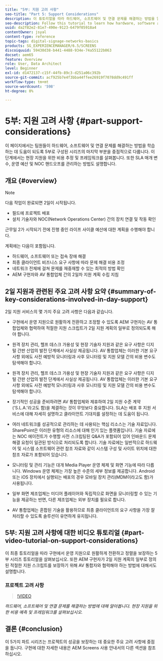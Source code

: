 ```yaml
---
title: "5부: 지원 고려 사항"
seo-title: "Part 5: Support Considerations"
description: 이 튜토리얼을 따라 하드웨어, 소프트웨어 및 연결 문제를 해결하는 방법을 알아보십시오. 현장 지원을 위한 비용 예측 및 프레임워크를 살펴보십시오. 또한 SLA 매개 변수, 운영 예산 및 NOC 전환을 관리하는 방법에 대해 알아봅니다.
seo-description: Follow this tutorial to learn how hardware, software and connectivity issues are addressed. Explore cost estimations and frameworks for onsite support. Additionally learn how SLA parameters, operational budgets, and NOC handoffs are managed.
uuid: da2f82e2-81e7-490e-9123-6479f05918a4
contentOwner: jsyal
content-type: reference
topic-tags: digital-signage-networks-basics
products: SG_EXPERIENCEMANAGER/6.5/SCREENS
discoiquuid: 59430d38-b441-4488-934e-74a55122b063
docset: aem65
feature: Overview
role: User, Data Architect
level: Beginner
exl-id: d1472137-c15f-44fb-89c3-d251a06c392b
source-git-commit: acf925b7e4f3bba44ffee26919f7078dd9c491ff
workflow-type: tm+mt
source-wordcount: '598'
ht-degree: 0%

---
```


# 5부: 지원 고려 사항 {#part-support-considerations}

이 페이지에서는 팀원들이 하드웨어, 소프트웨어 및 연결 문제를 해결하는 방법을 학습하는 데 도움이 되도록 5부로 구성된 시리즈의 마지막 부분을 중점적으로 다룹니다. 이 단계에서는 현장 지원을 위한 비용 추정 및 프레임워크를 살펴봅니다. 또한 SLA 매개 변수, 운영 예산 및 NOC 핸드오프를 관리하는 방법도 설명합니다.

## 개요 {#overview}

>[!NOTE]
>
>다음 작업이 완료되면 2일이 시작됩니다.
>
>* 필드에 프로젝트 배포
>* 설치 기술자와 NOC(Network Operations Center) 간의 장치 연결 및 작동 확인
>
>근무일 2가 시작되기 전에 진행 중인 라이프 사이클 예산에 대한 계획을 수행해야 합니다.

계획에는 다음이 포함됩니다.

* 하드웨어, 소프트웨어 또는 접속 장애 해결
* 최종 클라이언트 비즈니스 요구 사항에 따라 문제 해결 비용 조정
* 네트워크 전체에 걸쳐 문제를 재중재할 수 있는 최적의 방법 확인
* AEM 구현자와 AV 통합업체 간의 2일차 지원 계획 수립 지침

## 2일 지원과 관련된 주요 고려 사항 요약 {#summary-of-key-considerations-involved-in-day-support}

2일 지원 서비스의 몇 가지 주요 고려 사항은 다음과 같습니다.

* 구현에서 운영 지원으로 원활하게 전환하고 조정할 수 있도록 AEM 구현자는 AV 통합업체와 협력하여 적절한 지원 스크립트가 2일 지원 계획의 일부로 정의되도록 해야 합니다.
* 원격 장치 관리, 헬프 데스크 가용성 및 현장 기술자 지원과 같은 요구 사항은 디지털 간판 산업의 발전 단계에서 사실상 제공됩니다. AV 통합업체는 이러한 기본 요구 사항 외에도 사전 예방적 모니터링과 사후 모니터링 및 지원 모델 간의 비용 변수도 탐색해야 합니다.

* 원격 장치 관리, 헬프 데스크 가용성 및 현장 기술자 지원과 같은 요구 사항은 디지털 간판 산업의 발전 단계에서 사실상 제공됩니다. AV 통합업체는 이러한 기본 요구 사항 외에도 사전 예방적 모니터링과 사후 모니터링 및 지원 모델 간의 비용 변수도 탐색해야 합니다.
* 장기적인 성공을 준비하려면 AV 통합업체와 제휴하여 2일 지원 수준 계약(&#39;S.L.A.&#39;라고도 함)을 체결하는 것이 무엇보다 중요합니다. SLA는 배포 후 지원 서비스에 대해 자세히 설명하고 클라이언트 기대치를 설정하는 데 도움이 됩니다.
* 여러 네트워크를 성공적으로 관리하는 데 사용되는 핵심 리소스는 기술 자료입니다. SharePoint은 이러한 유형의 리소스에 대해 인기 있는 플랫폼입니다. 기술 자료에는 NOC 에이전트가 수행할 사전 스크립팅된 Q&amp;A가 포함되어 있어 인바운드 문제 해결 요청이 일관된 방식으로 처리되도록 합니다. 기술 자료에는 일반적으로 하드웨어 및 시스템 소프트웨어 관련 참조 자료와 같이 시스템 구성 및 사이트 위치에 대한 참조 자료가 포함되어 있습니다.
* 모니터링 및 관리 기능은 대개 Media Player 운영 체제 및 화면 기능에 따라 다릅니다. Windows 운영 체제는 가장 높은 수준의 세부 정보를 제공합니다. Android 또는 iOS 장치에서 실행되는 배포의 경우 모바일 장치 관리(MDM이라고도 함)가 사용됩니다.
* 일부 화면 제조업체는 미디어 플레이어와 독립적으로 화면을 모니터링할 수 있는 기능을 제공하는 반면, 다른 제조업체는 외부 장치를 필요로 합니다.
* AV 통합업체는 혼합된 기술을 활용하므로 최종 클라이언트의 요구 사항을 가장 잘 처리할 수 있도록 솔루션이 유연하게 유지됩니다.

## 5부: 지원 고려 사항에 대한 비디오 튜토리얼 {#part-video-tutorial-on-support-considerations}

이 최종 튜토리얼을 따라 구현에서 운영 지원으로 원활하게 전환하고 정렬을 보장하는 5부 시리즈 튜토리얼을 살펴보십시오. 또한 AEM 구현자가 2일 지원 계획의 일부로 정의된 적절한 지원 스크립트를 보장하기 위해 AV 통합자와 협력해야 하는 방법에 대해서도 설명합니다.

### 프로젝트 고려 사항

>[!VIDEO](https://video.tv.adobe.com/v/28383)

*하드웨어, 소프트웨어 및 연결 문제를 해결하는 방법에 대해 알아봅니다. 현장 지원을 위한 비용 예측 및 프레임워크를 살펴보십시오.*

## 결론 {#conclusion}

이 5가지 파트 시리즈는 프로젝트의 성공을 보장하는 데 중요한 주요 고려 사항에 중점을 둡니다. 구현에 대한 자세한 내용은 AEM Screens 사용 안내서의 다른 섹션을 참조하십시오.
